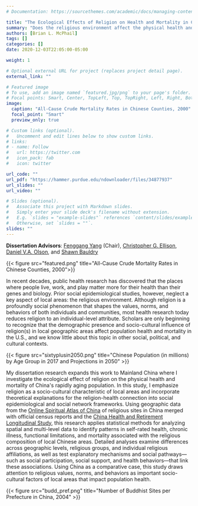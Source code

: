 ```yaml
---
# Documentation: https://sourcethemes.com/academic/docs/managing-content/

title: "The Ecological Effects of Religion on Health and Mortality in China (Dissertation)"
summary: "Does the religious environment affect the physical health and mortality of China's rapidly aging population? Using geographic data of religious sites in China merged with official census reports and a longitudinal survey of older adults, this study applies statistical methods for analyzing spatial and multi-level data to identify patterns in self-rated health, chronic illness, functional limitations, and mortality associated with the religious composition of local Chinese areas."
authors: [Brian L. McPhail]
tags: []
categories: []
date: 2020-12-03T22:05:00-05:00

weight: 1

# Optional external URL for project (replaces project detail page).
external_link: ""

# Featured image
# To use, add an image named `featured.jpg/png` to your page's folder.
# Focal points: Smart, Center, TopLeft, Top, TopRight, Left, Right, BottomLeft, Bottom, BottomRight.
image:
  caption: "All-Cause Crude Mortality Rates in Chinese Counties, 2000"
  focal_point: "Smart"
  preview_only: true

# Custom links (optional).
#   Uncomment and edit lines below to show custom links.
# links:
# - name: Follow
#   url: https://twitter.com
#   icon_pack: fab
#   icon: twitter

url_code: ""
url_pdf: "https://hammer.purdue.edu/ndownloader/files/34877937"
url_slides: ""
url_video: ""

# Slides (optional).
#   Associate this project with Markdown slides.
#   Simply enter your slide deck's filename without extension.
#   E.g. `slides = "example-slides"` references `content/slides/example-slides.md`.
#   Otherwise, set `slides = ""`.
slides: ""
---
```


**Dissertation Advisors**: [Fenggang Yang](https://cla.purdue.edu/directory/profiles/fenggang-yang.html) (Chair), [Christopher G. Ellison](https://www.uthscsa.edu/academics/biomedical-sciences/faculty/profile/64891/Ellison%2C-Christopher), [Daniel V.A. Olson](https://cla.purdue.edu/facultystaff/profiles/promoted/promotions-15/Olson._Dan.html), and [Shawn Bauldry](https://www.cla.purdue.edu/facultystaff/profiles/new/newfaculty-16/Bauldry._Shawn.html)

{{< figure src="featured.png" title="All-Cause Crude Mortality Rates in Chinese Counties, 2000">}}

In recent decades, public health research has discovered that the places where people live, work, and play matter more for their health than their genes and biology. Prior social epidemiological studies, however, neglect a key aspect of local areas: the religious environment. Although religion is a profoundly social phenomenon that shapes the values, norms, and behaviors of both individuals and communities, most health research today reduces religion to an individual-level attribute. Scholars are only beginning to recognize that the demographic presence and socio-cultural influence of religion(s) in local geographic areas affect population health and mortality in the U.S., and we know little about this topic in other social, political, and cultural contexts.

{{< figure src="sixtyplusin2050.png" title="Chinese Population (in millions) by Age Group in 2017 and Projections in 2050" >}}

My dissertation research expands this work to Mainland China where I investigate the ecological effect of religion on the physical health and mortality of China's rapidly aging population. In this study, I emphasize religion as a socio-cultural characteristic of local areas and incorporate theoretical explanations for the religion-health connection into social epidemiological and social network frameworks. Using geographic data from the [Online Spiritual Atlas of China](https://purr.purdue.edu/publications/3210/2) of religious sites in China merged with official census reports and the [China Health and Retirement Longitudinal Study](http://charls.pku.edu.cn/), this research applies statistical methods for analyzing spatial and multi-level data to identify patterns in self-rated health, chronic illness, functional limitations, and mortality associated with the religious composition of local Chinese areas. Detailed analyses examine differences across geographic levels, religious groups, and individual religious affiliations, as well as test explanatory mechanisms and social pathways—such as social participation, social support, and health behaviors—that link these associations. Using China as a comparative case, this study draws attention to religious values, norms, and behaviors as important socio-cultural factors of local areas that impact population health.

{{< figure src="budd_pref.png" title="Number of Buddhist Sites per Prefecture in China, 2004" >}}
